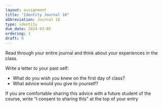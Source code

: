 ```yaml
---
layout: assignment
title: "Identity Journal 16"
abbreviation: Journal 16
type: identity
due_date: 2024-03-05
ordering: 1
draft: 0
---
```


Read through your entire journal and think about your experiences in the class.

Write a letter to your past self:
- What do you wish you knew on the first day of class? 
- What advice would you give to yourself?

If you are comfortable sharing this advice with a future student of the course, write “I consent to sharing this” at the top of your entry
